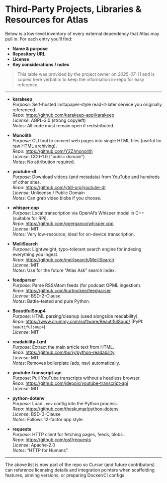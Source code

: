 # Third-Party Projects, Libraries & Resources for Atlas

Below is a low-level inventory of every external dependency that Atlas may pull in.
For each entry you’ll find:

* **Name & purpose**
* **Repository URL**
* **License**
* **Key considerations / notes**

> This table was provided by the project owner on *2025-07-11* and is copied here verbatim to keep the information in-repo for easy reference.

---

* **karakeep**  
  *Purpose*: Self-hosted Instapaper-style read-it-later service you originally referenced.  
  *Repo*: <https://github.com/karakeep-app/karakeep>  
  *License*: AGPL-3.0 (strong copyleft)  
  *Notes*: All code must remain open if redistributed.

* **Monolith**  
  *Purpose*: CLI tool to convert web pages into single HTML files (useful for raw HTML archiving).  
  *Repo*: <https://github.com/Y2Z/monolith>  
  *License*: CC0-1.0 (“public domain”)  
  *Notes*: No attribution required.

* **youtube-dl**  
  *Purpose*: Download videos (and metadata) from YouTube and hundreds of other sites.  
  *Repo*: <https://github.com/ytdl-org/youtube-dl>  
  *License*: Unlicense / Public Domain  
  *Notes*: Can grab video blobs if you choose.

* **whisper.cpp**  
  *Purpose*: Local transcription via OpenAI’s Whisper model in C++ (suitable for RPi).  
  *Repo*: <https://github.com/ggerganov/whisper.cpp>  
  *License*: MIT  
  *Notes*: Very low-resource; ideal for on-device transcription.

* **MeiliSearch**  
  *Purpose*: Lightweight, typo-tolerant search engine for indexing everything you ingest.  
  *Repo*: <https://github.com/meilisearch/MeiliSearch>  
  *License*: MIT  
  *Notes*: Use for the future “Atlas Ask” search index.

* **feedparser**  
  *Purpose*: Parse RSS/Atom feeds (for podcast OPML ingestion).  
  *Repo*: <https://github.com/kurtmckee/feedparser>  
  *License*: BSD-2-Clause  
  *Notes*: Battle-tested and pure Python.

* **BeautifulSoup4**  
  *Purpose*: HTML parsing/cleanup (used alongside readability).  
  *Repo*: <https://www.crummy.com/software/BeautifulSoup/> (PyPI: `beautifulsoup4`)  
  *License*: MIT

* **readability-lxml**  
  *Purpose*: Extract the main article text from HTML.  
  *Repo*: <https://github.com/buriy/python-readability>  
  *License*: MIT  
  *Notes*: Removes boilerplate (ads, nav) automatically.

* **youtube-transcript-api**  
  *Purpose*: Pull YouTube transcripts without a headless browser.  
  *Repo*: <https://github.com/jdepoix/youtube-transcript-api>  
  *License*: MIT

* **python-dotenv**  
  *Purpose*: Load `.env` config into the Python process.  
  *Repo*: <https://github.com/theskumar/python-dotenv>  
  *License*: BSD-3-Clause  
  *Notes*: Follows 12-factor app style.

* **requests**  
  *Purpose*: HTTP client for fetching pages, feeds, blobs.  
  *Repo*: <https://github.com/psf/requests>  
  *License*: Apache-2.0  
  *Notes*: “HTTP for Humans”.

---

The above list is now part of the repo so Cursor (and future contributors) can reference licensing details and integration pointers when scaffolding features, pinning versions, or preparing Docker/CI configs. 